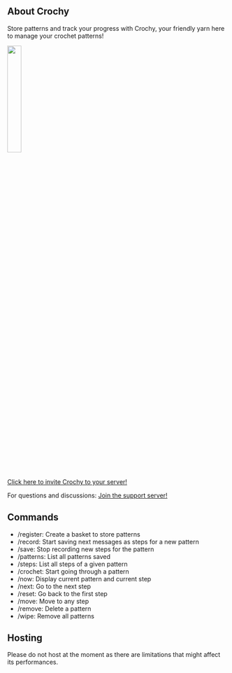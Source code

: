 ## About Crochy ##

Store patterns and track your progress with Crochy, your friendly yarn here to manage your crochet patterns!

<img src="https://github.com/Maracoo/crochy-discord-bot/blob/main/src/assets/pfp.png" width="25%">

[Click here to invite Crochy to your server!](https://discord.com/oauth2/authorize?client_id=1247071644837744743)

For questions and discussions: [Join the support server!](https://discord.gg/Sg5vzWM6Gv)

## Commands ##

- /register: Create a basket to store patterns
- /record: Start saving next messages as steps for a new pattern
- /save: Stop recording new steps for the pattern
- /patterns: List all patterns saved
- /steps: List all steps of a given pattern
- /crochet: Start going through a pattern
- /now: Display current pattern and current step
- /next: Go to the next step
- /reset: Go back to the first step
- /move: Move to any step
- /remove: Delete a pattern
- /wipe: Remove all patterns

## Hosting ##

Please do not host at the moment as there are limitations that might affect its performances.
